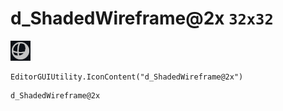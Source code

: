 # d_ShadedWireframe@2x `32x32`
<img src="/img/d_ShadedWireframe@2x.png" width=32 height=32>

``` CSharp
EditorGUIUtility.IconContent("d_ShadedWireframe@2x")
```
```
d_ShadedWireframe@2x
```
